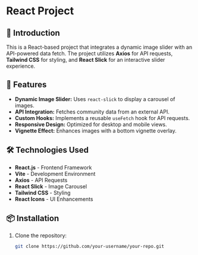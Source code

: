 # React Project

## 🚀 Introduction

This is a React-based project that integrates a dynamic image slider with an API-powered data fetch. The project utilizes **Axios** for API requests, **Tailwind CSS** for styling, and **React Slick** for an interactive slider experience.

## 📌 Features

- **Dynamic Image Slider:** Uses `react-slick` to display a carousel of images.
- **API Integration:** Fetches community data from an external API.
- **Custom Hooks:** Implements a reusable `useFetch` hook for API requests.
- **Responsive Design:** Optimized for desktop and mobile views.
- **Vignette Effect:** Enhances images with a bottom vignette overlay.

## 🛠️ Technologies Used

- **React.js** - Frontend Framework
- **Vite** - Development Environment
- **Axios** - API Requests
- **React Slick** - Image Carousel
- **Tailwind CSS** - Styling
- **React Icons** - UI Enhancements

## 📦 Installation

1. Clone the repository:
   ```sh
   git clone https://github.com/your-username/your-repo.git
